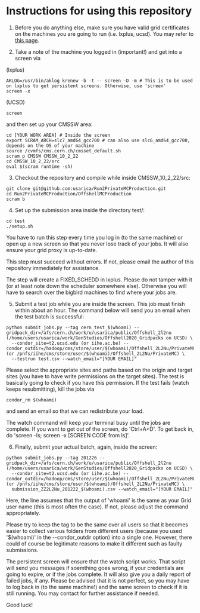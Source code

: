 # Instructions for using this repository

1. Before you do anything else, make sure you have valid grid certificates on the machines you are going to run (i.e. lxplus, ucsd). You may refer to [this page](https://twiki.cern.ch/twiki/bin/view/CMSPublic/WorkBookStartingGrid).

2. Take a note of the machine you logged in (important!) and get into a screen via

(lxplus)

```
AKLOG=/usr/bin/aklog krenew -b -t -- screen -D -m # This is to be used on lxplus to get persistent screens. Otherwise, use 'screen'
screen -x
```

(UCSD)

```
screen
```

and then set up your CMSSW area:
```
cd [YOUR WORK AREA] # Inside the screen
export SCRAM_ARCH=slc7_amd64_gcc700 # can also use slc6_amd64_gcc700, depends on the OS of your machine
source /cvmfs/cms.cern.ch/cmsset_default.sh
scram p CMSSW CMSSW_10_2_22
cd CMSSW_10_2_22/src
eval $(scram runtime -sh)
```

3. Checkout the repository and compile while inside CMSSW_10_2_22/src:

```
git clone git@github.com:usarica/Run2PrivateMCProduction.git
cd Run2PrivateMCProduction/OffshellMCProduction
scram b
```

4. Set up the submission area inside the directory test/:

```
cd test
./setup.sh
```

You have to run this step every time you log in (to the same machine) or open up a new screen so that you never lose track of your jobs. It will also ensure your grid proxy is up-to-date.

This step must succeed without errors. If not, please email the author of this repository immediately for assistance.

The step will create a FIXED_SCHEDD in lxplus. Please do not tamper with it (or at least note down the scheduler somewhere else).
Otherwise you will have to search over the bigbird machines to find where your jobs are.

5. Submit a test job while you are inside the screen. This job must finish within about an hour. The command below will send you an email when the test batch is successful:

```
python submit_jobs.py --tag cern_test_$(whoami) --gridpack_dir=/afs/cern.ch/work/u/usarica/public/Offshell_2l2nu (/home/users/usarica/work/GenStudies/Offshell2020_Gridpacks on UCSD) \
  --condor_site=t2.ucsd.edu (or iihe.ac.be) --condor_outdir=/hadoop/cms/store/user/$(whoami)/Offshell_2L2Nu/PrivateMC (or /pnfs/iihe/cms/store/user/$(whoami)/Offshell_2L2Nu/PrivateMC) \
  --testrun test.csv --watch_email="[YOUR EMAIL]"
```

Please select the appropriate sites and paths based on the origin and target sites (you have to have write permissions on the target sites). The test is basically going to check if you have this permission.
If the test fails (watch keeps resubmitting), kill the jobs via

```
condor_rm $(whoami)
```

and send an email so that we can redistribute your load.

The watch command will keep your terminal busy until the jobs are complete. If you want to get out of the screen, do 'Ctrl+A+D'. To get back in, do 'screen -ls; screen -x [SCREEN CODE from ls]'.


6. Finally, submit your actual batch, again, inside the screen:

```
python submit_jobs.py --tag 201226 --gridpack_dir=/afs/cern.ch/work/u/usarica/public/Offshell_2l2nu (/home/users/usarica/work/GenStudies/Offshell2020_Gridpacks on UCSD) \
  --condor_site=t2.ucsd.edu (or iihe.ac.be) --condor_outdir=/hadoop/cms/store/user/$(whoami)/Offshell_2L2Nu/PrivateMC (or /pnfs/iihe/cms/store/user/$(whoami)/Offshell_2L2Nu/PrivateMC) \
  submission_ZZ2L2Nu_201222_$(whoami).csv --watch_email="[YOUR EMAIL]"
```

Here, the line assumes that the output of 'whoami' is the same as your Grid user name (this is most often the case). If not, please adjust the command appropriately.

Please try to keep the tag to be the same over all users so that it becomes easier to collect various folders from different users (because you used '$(whoami)' in the --condor_outdir option) into a single one.
However, there could of course be legitimate reasons to make it different such as faulty submissions.

The persistent screen will ensure that the watch script works. That script will send you messages if soemthing goes wrong, if your credentials are going to expire, or if the jobs complete.
It will also give you a daily report of failed jobs, if any. Please be advised that it is not perfect, so you may have to log back in (to the same machine!) and the same screen to check if it is still running.
You may contact for further assistance if needed.

Good luck!
